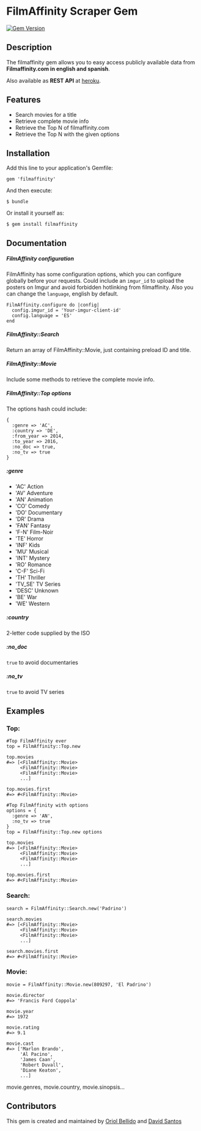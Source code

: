 # FilmAffinity Scraper Gem
[![Gem Version](https://badge.fury.io/rb/filmaffinity.svg)](http://badge.fury.io/rb/filmaffinity)

## Description

The filmaffinity gem allows you to easy access publicly available data from **Filmaffinity.com in english and spanish**.

Also available as **REST API** at [heroku](https://filmaffinity-unofficial.herokuapp.com/).

## Features

- Search movies for a title
- Retrieve complete movie info
- Retrieve the Top N of filmaffinity.com
- Retrieve the Top N with the given options

## Installation

Add this line to your application's Gemfile:

    gem 'filmaffinity'

And then execute:

    $ bundle

Or install it yourself as:

    $ gem install filmaffinity

## Documentation

##### FilmAffinity configuration
FilmAffinity has some configuration options, which you can configure globally before your requests. Could include an ```imgur_id``` to upload the posters on Imgur and avoid forbidden hotlinking from filmaffinity. Also you can change the ```language```, english by default. 
```
FilmAffinity.configure do |config|
  config.imgur_id = 'Your-imgur-client-id'
  config.language = 'ES'
end
```

##### FilmAffinity::Search
Return an array of FilmAffinity::Movie, just containing preload ID and title.

##### FilmAffinity::Movie
Include some methods to retrieve the complete movie info.

##### FilmAffinity::Top options
The options hash could include:
```
{
  :genre => 'AC',
  :country => 'DE',
  :from_year => 2014,
  :to_year => 2016,
  :no_doc => true,
  :no_tv => true
}
  ```
##### :genre
- 'AC'    Action
- 'AV'    Adventure
- 'AN'    Animation
- 'CO'    Comedy
- 'DO'    Documentary
- 'DR'    Drama
- 'FAN'   Fantasy
- 'F-N'   Film-Noir
- 'TE'    Horror
- 'INF'   Kids
- 'MU'    Musical
- 'INT'   Mystery
- 'RO'    Romance
- 'C-F'   Sci-Fi
- 'TH'    Thriller
- 'TV_SE' TV Series
- 'DESC'  Unknown
- 'BE'    War
- 'WE'    Western

##### :country
2-letter code supplied by the ISO

##### :no_doc
```true``` to avoid documentaries

##### :no_tv
```true``` to avoid TV series


## Examples

### Top:
    #Top FilmAffinity ever
    top = FilmAffinity::Top.new

    top.movies
    #=> [<FilmAffinity::Movie>
         <FilmAffinity::Movie>
         <FilmAffinity::Movie>
         ...]

    top.movies.first
    #=> #<FilmAffinity::Movie>

    #Top FilmAffinity with options
    options = {
      :genre => 'AN',
      :no_tv => true
    }
    top = FilmAffinity::Top.new options

    top.movies
    #=> [<FilmAffinity::Movie>
         <FilmAffinity::Movie>
         <FilmAffinity::Movie>
         ...]

    top.movies.first
    #=> #<FilmAffinity::Movie>

### Search:

    search = FilmAffinity::Search.new('Padrino')

    search.movies
    #=> [<FilmAffinity::Movie>
         <FilmAffinity::Movie>
         <FilmAffinity::Movie>
         ...]

    search.movies.first
    #=> #<FilmAffinity::Movie>

### Movie:

    movie = FilmAffinity::Movie.new(809297, 'El Padrino')

    movie.director
    #=> 'Francis Ford Coppola'

    movie.year
    #=> 1972

    movie.rating
    #=> 9.1

    movie.cast
    #=> ['Marlon Brando',
         'Al Pacino',
         'James Caan',
         'Robert Duvall',
         'Diane Keaton',
         ...]

   movie.genres, movie.country, movie.sinopsis...

## Contributors

This gem is created and maintained by [Oriol Bellido](https://github.com/oricodes89) and [David Santos](https://github.com/davidsantosmerino)

